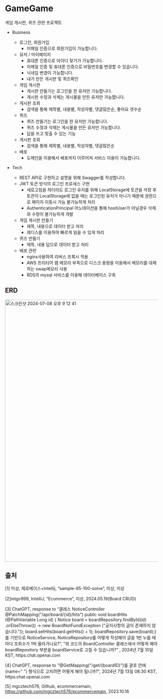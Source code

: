 # GameGame

게임 게시판, 퀴즈 관련 프로젝트

- Business
    - 로그인, 회원가입
        - 이메일 인증으로 회원가입이 가능합니다.
    - 유저 / 마이페이지
        - 휴대폰 인증으로 아이디 찾기가 가능합니다.
        - 이메일 인증 및 휴대폰 인증으로 비밀번호를 변경할 수 있습니다.
        - 닉네임 변경이 가능합니다.
        - 내가 만든 게시판 및 퀴즈확인
    - 게임 게시판
        - 게시판 만들기는 로그인을 한 유저만 가능합니다.
        - 게시판 수정과 삭제는 게시물을 만든 유저만 가능합니다.
    - 게시판 조회
        - 검색을 통해 제목별, 내용별, 작성자별, 댓글많은순, 좋아요 갯수순
    - 퀴즈
        - 퀴즈 만들기는 로그인을 한 유저만 가능합니다.
        - 퀴즈 수정과 삭제는 게시물을 만든 유저만 가능합니다.
        - 답을 쓰고 맞출 수 있는 기능
    - 게시판 조회
        - 검색을 통해 제목별, 내용별, 작성자별, 댓글많은순
    - 배포
        - 도메인을 이용해서 배포까지 이루어져 서비스 이용이 가능합니다.
    
- Tech
    - REST API로 구현하고 설명을 위해 Swagger를 작성합니다.
    - JWT 토큰 방식의 로그인 프로세스 구현
        - 새로고침을 하더라도 로그인 유지를 위해 LocalStorage에 토큰을 저장 후 토큰이 LocalStorage에 없을 때는 로그인된 유저가 아니기 때문에 권한으로 페이지 이동시 가능 불가능하게 처리
        - AuthenticationPrincipal 어노테이션을 통해 hostUser가 아닐경우 삭제와 수정이 불가능하게 개발
    - 게임 게시판 만들기
        - 제목, 내용으로 데이터 받고 처리
        - 레디스를 이용하여 빠르게 읽을 수 있게 처리
    - 퀴즈 만들기
        - 제목, 내용 답으로 데이터 받고 처리
    - 배포 관련
        - nginx사용하여 리버스 프록시 적용
        - AWS 프리티어 램 메모리 부족으로  디스크 용량을 이용해서 메모리를 대체하는 swap메모리 사용
        - RDS의 mysql 서비스를 이용해 데이터베이스 구축

## ERD
<img width="862" alt="스크린샷 2024-07-08 오후 9 12 41" src="https://github.com/bongbongbon/GameGame/assets/106155992/438a3a58-9350-4f29-84b2-b8536f8be6db">

## 출처
[1] 미상, 제로베이스+Intellij, “sample-95-100-solve”, 미상, 미상

[2]mtgv999, IntelliJ, “Ecommerce”, 미상, 2024.05.19(Board CRUD)

[3] ChatGPT, response to “클래스 NoticeController @PatchMapping("/api/board/{id}/hits") public void boardHits
(@PathVariable Long id) { Notice board = boardRepository.findById(id) .orElseThrow(() -> new BoardNotFundException
("공지사항의 글이 존재하지 않습니다.")); board.setHits(board.getHits() + 1); boardRepository.save(board);}를 기반으로 NoticeService,
NoticeRepository를 어떻게 작성해야 글을 1번 누를 때마다 조회수가 1씩 올라가나요?”, “위 코드의 BoardController 클래스에서 어떻게 해야
boardRepository 부분을 boardService로 고칠 수 있습니까?” , 2024년 7월 10일 KST, https:chat.openai.com

[4] ChatGPT, response to "@GetMapping("/get/{boardID}")를 괄호 안에 (name=" ") 형식으로 고치려면 어떻게 해야 됩니까?",
2024년 7월 13일 08:30 KST, https:chat.openai.com

[5] mgcztech576, Github, ecommercemain, https://github.com/mgcztech576/ecommercemain, 2023.10.16